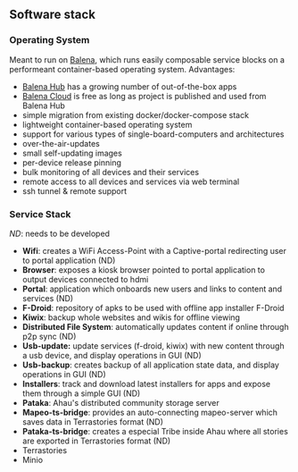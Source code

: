 ## Software stack

### Operating System

Meant to run on [Balena](https://balena.io), which runs easily composable service blocks on a performeant container-based operating system. Advantages:

- [Balena Hub](https://hub.balena.io/) has a growing number of out-of-the-box apps
- [Balena Cloud](https://balena-cloud.com/) is free as long as project is published and used from Balena Hub
- simple migration from existing docker/docker-compose stack
- lightweight container-based operating system
- support for various types of single-board-computers and architectures
- over-the-air-updates
- small self-updating images
- per-device release pinning
- bulk monitoring of all devices and their services
- remote access to all devices and services via web terminal
- ssh tunnel & remote support

### Service Stack

*ND*: needs to be developed

- **Wifi**: creates a WiFi Access-Point with a Captive-portal redirecting user to portal application (ND)
- **Browser**: exposes a kiosk browser pointed to portal application to output devices connected to hdmi
- **Portal**: application which onboards new users and links to content and services (ND)
- **F-Droid**: repository of apks to be used with offline app installer F-Droid
- **Kiwix**: backup whole websites and wikis for offline viewing
- **Distributed File System**: automatically updates content if online through p2p sync (ND)
- **Usb-update:** update services (f-droid, kiwix) with new content through a usb device, and display operations in GUI  (ND)
- **Usb-backup**: creates backup of all application state data, and display operations in GUI (ND)
- **Installers**: track and download latest installers for apps and expose them through a simple GUI (ND)
- **Pataka**: Ahau's distributed community storage server
- **Mapeo-ts-bridge**: provides an auto-connecting mapeo-server which saves data in Terrastories format (ND)
- **Pataka-ts-bridge**: creates a especial Tribe inside Ahau where all stories are exported in Terrastories format (ND)
- Terrastories
- Minio
